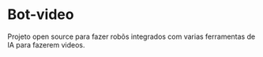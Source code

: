 # Bot-video
Projeto open source para fazer robõs integrados com varias ferramentas de IA para fazerem videos.

